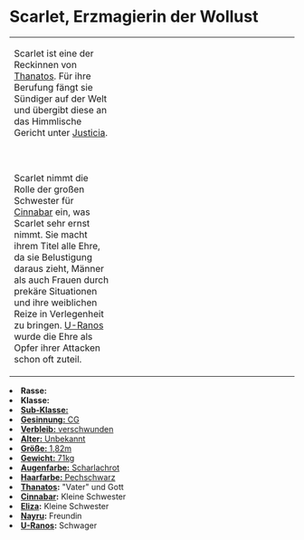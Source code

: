 # Scarlet, Erzmagierin der Wollust

<primary-label ref="npc"/>

<secondary-label ref="animus"/>

<secondary-label ref="sin"/>

<secondary-label ref="thanatos_recke"/>

<table>
<tr><td>
<p>
Scarlet ist eine der Reckinnen von <a href="Thanatos.md">Thanatos</a>. Für ihre Berufung fängt sie Sündiger auf der Welt
und übergibt diese an das Himmlische Gericht unter <a href="Justicia.md">Justicia</a>.
<br></br><br></br>
Scarlet nimmt die Rolle der großen Schwester für <a href="Cinnabar.md">Cinnabar</a> ein, was Scarlet sehr ernst nimmt.
Sie macht ihrem Titel alle Ehre, da sie Belustigung daraus zieht, Männer als auch Frauen durch prekäre Situationen
und ihre weiblichen Reize in Verlegenheit zu bringen. <a href="U-Ranos.md">U-Ranos</a> wurde die Ehre als Opfer ihrer
Attacken schon oft zuteil.
</p>

</td><td width="300">
<!-- Edit here -->
<img src="scarlet.png" alt="" />
</td></tr>
</table>

<procedure title="Allgemeine Informationen">
<list columns="2">
<li><b>Rasse:</b> <a href="Folks.md" anchor="d-monen"></a></li>
<li><b>Klasse:</b> <a href="Classes.md" anchor="recke"/></li>
<li><b>Sub-Klasse:</b> <a href="Classes.md" anchor="erzmagier"/></li>
<li><b>Gesinnung:</b> CG</li>
<li><b>Verbleib:</b> verschwunden</li>
</list>
</procedure>

<procedure title="Aussehen">
<list columns="3">
<li><b>Alter:</b> Unbekannt</li>
<li><b>Größe:</b> 1,82m</li>
<li><b>Gewicht:</b> 71kg</li>
<li><b>Augenfarbe:</b> Scharlachrot</li>
<li><b>Haarfarbe:</b> Pechschwarz</li>
<!-- <li><b>Maße:</b> 99/75-65-87</li> -->
</list>
</procedure>

<procedure title="Beziehungen">
<list columns="2">
<li><b><a href="Thanatos.md">Thanatos</a>:</b> "Vater" und Gott</li>
<li><b><a href="Cinnabar.md">Cinnabar</a>:</b> Kleine Schwester</li>
<li><b><a href="Eliza.md">Eliza</a>:</b> Kleine Schwester</li>
<li><b><a href="Nayru.md">Nayru</a>:</b> Freundin</li>
<li><b><a href="U-Ranos.md">U-Ranos</a>:</b> Schwager</li>
</list>
</procedure>


<!--
## Notizen

- **Ziele:**
- **Geheimnisse:** 
-->